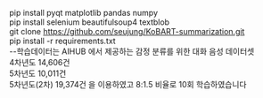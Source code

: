 pip install pyqt matplotlib pandas numpy <br>
pip install selenium beautifulsoup4 textblob <br>
git clone https://github.com/seujung/KoBART-summarization.git<br>
pip install -r requirements.txt<br>
--학습데이터는 AIHUB 에서 제공하는 감정 분류를 위한 대화 음성 데이터셋 <br>
4차년도 14,606건<br>
5차년도 10,011건<br>
5차년도(2차) 19,374건 을 이용하였고 8:1.5 비율로 10회 학습하였습니다
